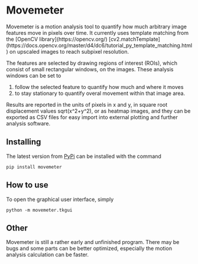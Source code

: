 <h1>Movemeter</h1>
Movemeter is a motion analysis tool to quantify how much arbitrary image
features move in pixels over time. It currently uses template matching
from the
[OpenCV library](https://opencv.org/)
[cv2.matchTemplate](https://docs.opencv.org/master/d4/dc6/tutorial_py_template_matching.html)
on upscaled images to reach subpixel resolution.

The features are selected by drawing regions of interest (ROIs),
which consist of small rectangular windows, on the images.
These analysis windows can be set to

1. follow the selected feature
to quantify how much and where it moves
2. to stay stationary
to quantify overal movement within that image area.

Results are reported in the units of pixels in x and y,
in square root displacement values sqrt(x^2+y^2),
or as heatmap images, and they can be exported as CSV
files for easy import into external plotting and further analysis software.


<h2>Installing</h2>

The latest version from [PyPi](https://pypi.org/)
can be installed with the command

```
pip install movemeter
```


<h2>How to use</h2>

To open the graphical user interface, simply

```
python -m movemeter.tkgui
```


<h2>Other</h2>
Movemeter is still a rather early and unfinished program.
There may be bugs and some parts can be better optimized,
especially the motion analysis calculation can be faster.
